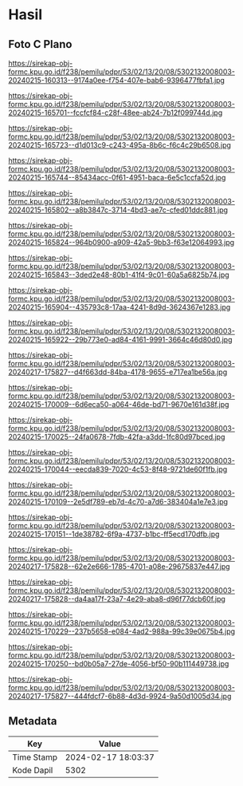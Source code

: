 # Hasil

## Foto C Plano

https://sirekap-obj-formc.kpu.go.id/f238/pemilu/pdpr/53/02/13/20/08/5302132008003-20240215-160313--9174a0ee-f754-407e-bab6-9396477fbfa1.jpg

https://sirekap-obj-formc.kpu.go.id/f238/pemilu/pdpr/53/02/13/20/08/5302132008003-20240215-165701--fccfcf84-c28f-48ee-ab24-7b12f099744d.jpg

https://sirekap-obj-formc.kpu.go.id/f238/pemilu/pdpr/53/02/13/20/08/5302132008003-20240215-165723--d1d013c9-c243-495a-8b6c-f6c4c29b6508.jpg

https://sirekap-obj-formc.kpu.go.id/f238/pemilu/pdpr/53/02/13/20/08/5302132008003-20240215-165744--85434acc-0f61-4951-baca-6e5c1ccfa52d.jpg

https://sirekap-obj-formc.kpu.go.id/f238/pemilu/pdpr/53/02/13/20/08/5302132008003-20240215-165802--a8b3847c-3714-4bd3-ae7c-cfed01ddc881.jpg

https://sirekap-obj-formc.kpu.go.id/f238/pemilu/pdpr/53/02/13/20/08/5302132008003-20240215-165824--964b0900-a909-42a5-9bb3-f63e12064993.jpg

https://sirekap-obj-formc.kpu.go.id/f238/pemilu/pdpr/53/02/13/20/08/5302132008003-20240215-165843--3ded2e48-80b1-41f4-9c01-60a5a6825b74.jpg

https://sirekap-obj-formc.kpu.go.id/f238/pemilu/pdpr/53/02/13/20/08/5302132008003-20240215-165904--435793c8-17aa-4241-8d9d-3624367e1283.jpg

https://sirekap-obj-formc.kpu.go.id/f238/pemilu/pdpr/53/02/13/20/08/5302132008003-20240215-165922--29b773e0-ad84-4161-9991-3664c46d80d0.jpg

https://sirekap-obj-formc.kpu.go.id/f238/pemilu/pdpr/53/02/13/20/08/5302132008003-20240217-175827--d4f663dd-84ba-4178-9655-e717ea1be56a.jpg

https://sirekap-obj-formc.kpu.go.id/f238/pemilu/pdpr/53/02/13/20/08/5302132008003-20240215-170009--6d6eca50-a064-46de-bd71-9670e161d38f.jpg

https://sirekap-obj-formc.kpu.go.id/f238/pemilu/pdpr/53/02/13/20/08/5302132008003-20240215-170025--24fa0678-7fdb-42fa-a3dd-1fc80d97bced.jpg

https://sirekap-obj-formc.kpu.go.id/f238/pemilu/pdpr/53/02/13/20/08/5302132008003-20240215-170044--eecda839-7020-4c53-8f48-9721de60f1fb.jpg

https://sirekap-obj-formc.kpu.go.id/f238/pemilu/pdpr/53/02/13/20/08/5302132008003-20240215-170109--2e5df789-eb7d-4c70-a7d6-383404a1e7e3.jpg

https://sirekap-obj-formc.kpu.go.id/f238/pemilu/pdpr/53/02/13/20/08/5302132008003-20240215-170151--1de38782-6f9a-4737-b1bc-ff5ecd170dfb.jpg

https://sirekap-obj-formc.kpu.go.id/f238/pemilu/pdpr/53/02/13/20/08/5302132008003-20240217-175828--62e2e666-1785-4701-a08e-29675837e447.jpg

https://sirekap-obj-formc.kpu.go.id/f238/pemilu/pdpr/53/02/13/20/08/5302132008003-20240217-175828--da4aa17f-23a7-4e29-aba8-d96f77dcb60f.jpg

https://sirekap-obj-formc.kpu.go.id/f238/pemilu/pdpr/53/02/13/20/08/5302132008003-20240215-170229--237b5658-e084-4ad2-988a-99c39e0675b4.jpg

https://sirekap-obj-formc.kpu.go.id/f238/pemilu/pdpr/53/02/13/20/08/5302132008003-20240215-170250--bd0b05a7-27de-4056-bf50-90b111449738.jpg

https://sirekap-obj-formc.kpu.go.id/f238/pemilu/pdpr/53/02/13/20/08/5302132008003-20240217-175827--444fdcf7-6b88-4d3d-9924-9a50d1005d34.jpg


## Metadata

| Key        | Value               |
| ---------- | ------------------- |
| Time Stamp | 2024-02-17 18:03:37 |
| Kode Dapil | 5302                |



